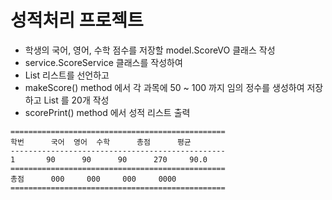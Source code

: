 # 성적처리 프로젝트
* 학생의 국어, 영어, 수학 점수를 저장할 model.ScoreVO 클래스 작성
* service.ScoreService  클래스를 작성하여
* List<ScoreVO> 리스트를 선언하고
* makeScore() method 에서 각 과목에 50 ~ 100 까지 임의 정수를 생성하여 저장하고 List 를 20개 작성
* scorePrint() method 에서 성적 리스트 출력

```
================================================
학번		국어 	영어 	수학		총점		평균
------------------------------------------------
1 		90 		90		90		270		90.0
================================================
총점		000		000		000		0000		
================================================
```